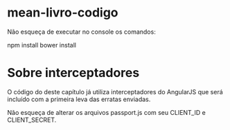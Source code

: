 # mean-livro-codigo
Não esqueça de executar no console os comandos:

npm install
bower install

# Sobre interceptadores

O código do deste capítulo já utiliza interceptadores do AngularJS que será incluído com a primeira leva das erratas enviadas. 


Não esqueça de alterar os arquivos passport.js com seu CLIENT_ID e CLIENT_SECRET.